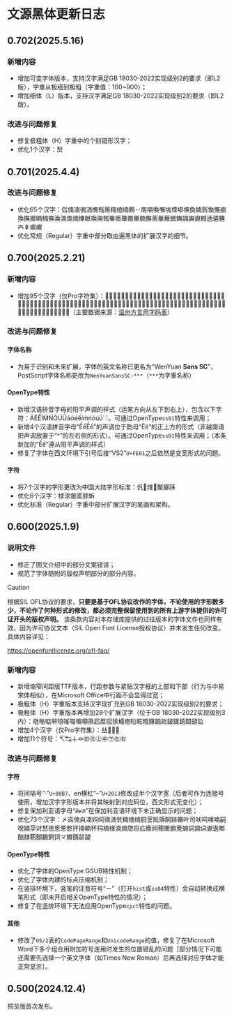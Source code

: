 # 文源黑体更新日志
## 0.702(2025.5.16)
### 新增内容
- 增加可变字体版本，支持汉字满足GB 18030-2022实现级别2的要求（即L2版），字重从极细到极粗（字重值：100~900）；
- 增加细体（L）版本，支持汉字满足GB 18030-2022实现级别2的要求（即L2版）。
### 改进与问题修复
- 修复极粗体（H）字重中的个别错形汉字；
- 优化1个汉字：嵆
## 0.701(2025.4.4)
### 改进与问题修复
- 优化65个汉字：㑎㑲㓓㣮㵜㷻㼬䈒䊖䋻䌾䳩丷南喃喚嘸垗塛塨墲奐婻寏愌憮揇換撫擜暔楠橅渙湳煥煵熚献瑍璑瓡畢瘓篳罱罼腩膴萳蓽蕪蝻蟱諵譕谳轗遖遴魓𠔉𠦝𤩽𪩘
- 优化常规（Regular）字重中部分取由遍黑体的扩展汉字的细节。
## 0.700(2025.2.21)
### 新增内容
- 增加95个汉字（仅Pro字符集）：𠏮𠜴𠞖𠠖𠠢𠡒𠢢𠻧𠿓𡉑𡍲𡔇𡚮𡫽𢃀𢄺𢅡𢖈𢖩𢜶𢭟𢯰𢴩𣀒𣙻𣣹𣥼𣶆𤁵𤁽𤇳𤈦𤖼𤳘𤵥𤶁𤷡𥇰𥈊𥍳𥧂𥨉𥩲𥫷𥿊𦈈𦈛𦑎𦗭𦜇𦠸𦧴𦧼𦨖𦩫𦿏𧛻𧠥𧤼𧦑𧰥𧺟𧻸𧼱𨁇𨂝𨆧𨆪𩃶𩆵𩈦𩐅𩑔𩑡𩑦𩓔𩔈𩔝𩔡𩔸𩗯𩝨𩥑𩨌𩨐𩻣𪉨𪖥𪚥𫏕𫷌𬉐𬢉𬱈𱂡（主要数据来源：[温州方言用字码表](https://github.com/Hansha2011/WenzhouDialectCharacterTable)）
### 改进与问题修复
#### 字体名称
- 为易于识别和未来扩展，字体的英文名称已更名为“WenYuan **Sans SC**”，PostScript字体名称更改为`WenYuanSansSC-***`（`***`为字重名称）
#### OpenType特性
- 新增汉语拼音字母的阳平声调的样式（运笔方向从左下到右上），包含以下字符：ÁÉẾÍḾŃÓÚǗáάéếíḿńóúǘ´◌́。可通过OpenType`ss01`特性来调用；
- 新增4个汉语拼音字母“ẾếỀề”的声调位于韵母“Êê”的正上方的形式（非越南语把声调放置于“^”的左右侧的形式）。可通过OpenType`ss01`特性来调用；（本条新加的“Ếế”遵从阳平声调的样式）
- 修复了字体在西文环境下引号后接“VS2”`U+FE01`之后依然是变宽形式的问题。
#### 字符
- 将7个汉字的字形更改为中国大陆字形标准：𠆩𢱤𤌍𤐰𥀬𦢊𨀤
- 优化6个汉字：梂浗皳盚脙蚸
- 优化标准（Regular）字重中部分扩展汉字的笔画和架构。
## 0.600(2025.1.9)
### 说明文件
- 修正了图文介绍中的部分文案错误；
- 规范了字体随附的版权声明部分的部分内容。

> [!CAUTION]
>
> 根据SIL OFL协议的要求，**只要是基于OFL协议改作的字体，不论使用的字形数多少，不论作了何种形式的修改，都必须完整保留使用到的所有上游字体提供的许可证开头的版权声明。** 该条款内容对本存储库提供的过往版本的字体文件也同样有效，因为许可协议文本（SIL Open Font License授权协议）并未发生任何改变。具体内容详见：
>
> https://openfontlicense.org/ofl-faq/
### 新增内容
- 新增缩窄间距版TTF版本，行距参数与紧贴汉字框的上部和下部（行为与中易宋体相似），在Microsoft Office中行距不会显得过宽；
- 极粗体（H）字重版本支持汉字现扩充到GB 18030-2022实现级别2的要求；
- 极粗体（H）字重版本再增加28个扩展汉字（位于GB 18030-2022实现级别3内）：𠱁𠵱𠶧𠹶𠺘𠻘𡀔𡃶𡅅𡥼𡰪𡲢𢫏𢱢𣚺𤺧𥅈𥅾𥹉𦢊𨃩𨧀𨨏𨭆𨭎𨶙𩓥𫟷
- 增加4个汉字（仅Pro字符集）：𠀤𤙖𨮁𰾺
- 增加11个符号：↸↹⏚⏛㊞㊟㊤㊥㊦㊧㊨
### 改进与问题修复
#### 字符
- 将间隔号“·”`U+00B7`、en横杠“–”`U+2013`修改成半个汉字宽（后者可作为连接号使用，增加汉字字形版本并将其映射到对应码位，西文形式无变化）；
- 修复保加利亚语字母“<span lang="bg">йкл</span>”在保加利亚语环境下未正确显示的问题；
- 优化73个汉字：㐅㐫㑲㒵㓓㚸㟃㣮㵜㷀䊖䋻䌾䏤䛐䟡䢇䣳䭍冁叶司吠呞哩喃嗣噁婻孠对嵆徳恖悪憗抔揇暔杯柌楠様湳煵牎班疝瘓祠穂罱腩莵蝻詞諵词谳逘郫酗隷靭顖飜飼饲龴鿦𪃾𬹼𬺓
#### OpenType特性
- 优化了字体的OpenType GSUB特性机制；
- 优化了字体内建的标点压缩机制；
- 在竖排环境下，竖笔的注音符号“ㄧ”（打开`hist`或`ss04`特性）会自动转换成横笔形式（即未开启相关OpenType特性的情况）；
- 修复了在竖排环境下无法应用OpenType`cpct`特性的问题。
#### 其他
- 修改了`OS/2`表的`CodePageRange`和`UnicodeRange`的值，修复了在Microsoft Word下多个组合用附加符号连用时发生的位置错乱的问题［部分情况下可能还需要先选择一个英文字体（如Times New Roman）后再选择对应字体才能正常显示］。
## 0.500(2024.12.4)
预览版首次发布。